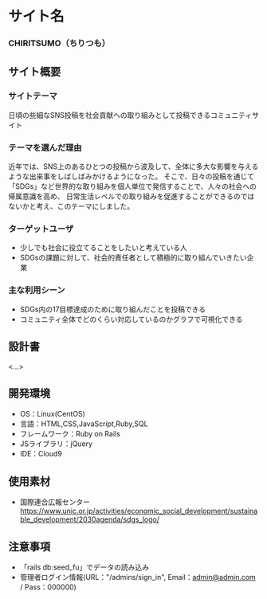 # サイト名
### CHIRITSUMO（ちりつも）

## サイト概要
### サイトテーマ
日頃の些細なSNS投稿を社会貢献への取り組みとして投稿できるコミュニティサイト

### テーマを選んだ理由
近年では、SNS上のあるひとつの投稿から波及して、全体に多大な影響を与えるような出来事をしばしばみかけるようになった。
そこで、日々の投稿を通じて「SDGs」など世界的な取り組みを個人単位で発信することで、人々の社会への帰属意識を高め、
日常生活レベルでの取り組みを促進することができるのではないかと考え、このテーマにしました。

### ターゲットユーザ
- 少しでも社会に役立てることをしたいと考えている人
- SDGsの課題に対して、社会的責任者として積極的に取り組んでいきたい企業

### 主な利用シーン
- SDGs内の17目標達成のために取り組んだことを投稿できる
- コミュニティ全体でどのくらい対応しているのかグラフで可視化できる

## 設計書
<...>

## 開発環境
- OS：Linux(CentOS)
- 言語：HTML,CSS,JavaScript,Ruby,SQL
- フレームワーク：Ruby on Rails
- JSライブラリ：jQuery
- IDE：Cloud9

## 使用素材
<!--- 外部サービスの画像素材・音声素材を使用した場合は、必ずサービス名とURLを明記してください。-->
<!--- 使用しない場合は、使用素材の項目をREADMEから削除してください。-->
- 国際連合広報センター
  https://www.unic.or.jp/activities/economic_social_development/sustainable_development/2030agenda/sdgs_logo/



## 注意事項
- 「rails db:seed_fu」でデータの読み込み
- 管理者ログイン情報(URL："/admins/sign_in", Email：admin@admin.com / Pass：000000)